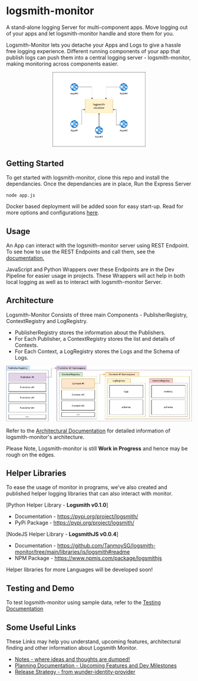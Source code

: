 # logsmith-monitor

A stand-alone logging Server for  multi-component apps. Move logging out of your apps and let logsmith-monitor handle and store them for you.

Logsmith-Monitor lets you detache your Apps and Logs to give a hassle free logging experience. Different running components of your app that publish logs can push them into a central logging server - logsmith-monitor, making monitoring across components easier.

<div align="center">
<img src="./documentation/architecture/diagrams/logsmith-monitor.jpg" style="width: 50%" />
</div>

## Getting Started

To get started with logsmith-monitor, clone this repo and install the dependancies. Once the dependancies are in place, Run the Express Server

```
node app.js
```

Docker based deployment will be added soon for easy start-up. Read for more options and configurations [here](./documentation/README.md).

## Usage

An App can interact with the logsmith-monitor server using REST Endpoint. To see how to use the REST Endpoints and call them, see the [documentation.](./documentation/README.md)

JavaScript and Python Wrappers over these Endpoints are in the Dev Pipeline for easier usage in projects. These Wrappers will act help in both local logging as well as to interact with logsmith-monitor Server.


## Architecture

Logsmith-Monitor Consists of three main Components - PublisherRegistry, ContextRegistry and LogRegistry. 
- PublisherRegistry stores the information about the Publishers.
- For Each Publisher, a ContextRegistry stores the list and details of Contexts.
- For Each Context, a LogRegistry stores the Logs and the Schema of Logs.

![Diagram](./documentation/architecture/diagrams/logsmith-monitor-flow-Page-2.jpg)

Refer to the [Architectural Documentation](./documentation/architecture/README.md) for detailed information of logsmith-monitor's architecture.

Please Note, Logsmith-monitor is still **Work in Progress** and hence may be rough on the edges.

## Helper Libraries

To ease the usage of monitor in programs, we've also created and published helper logging libraries that can also interact with monitor.

[Python Helper Library - **Logsmith v0.1.0**]
- Documentation - https://pypi.org/project/logsmith/
- PyPi Package - https://pypi.org/project/logsmith/

[NodeJS Helper Library - **LogsmithJS v0.0.4**]
- Documentation - https://github.com/TanmoySG/logsmith-monitor/tree/main/libraries/js/logsmith#readme
- NPM Package - https://www.npmjs.com/package/logsmithjs

Helper libraries for more Languages will be developed soon!

## Testing and Demo

To test logsmith-monitor using sample data, refer to the [Testing Documentation](./test/README.md)

## Some Useful Links

These Links may help you understand, upcoming features, architectural finding and other information about Logsmith Monitor.

- [Notes - where ideas and thoughts are dumped!](./documentation/architecture/notes.md)
- [Planning Documentation - Upcoming Features and Dev Milestones](./documentation/architecture/planning.md)
- [Release Strategy - from wunder-identity-provider](https://github.com/TanmoySG/wunder-identity-provider/issues/79)